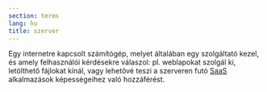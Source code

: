 ```yaml
---
section: terms
lang: hu
title: szerver
---
```


Egy internetre kapcsolt számítógép, melyet általában egy szolgáltató kezel, és amely felhasználói kérdésekre válaszol: pl. weblapokat szolgál ki, letölthető fájlokat kínál, vagy lehetővé teszi a szerveren futó [SaaS](../saas/) alkalmazások képességeihez való hozzáférést.
